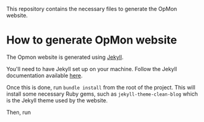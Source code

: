 This repository contains the necessary files to generate the OpMon website.

# How to generate OpMon website

The Opmon website is generated using [Jekyll](https://jekyllrb.com/).

You'll need to have Jekyll set up on your machine. Follow the Jekyll
documentation available [here](https://jekyllrb.com/docs/).

Once this is done, run `bundle install` from the root of the project. This will
install some necessary Ruby gems, such as `jekyll-theme-clean-blog` which is
the Jekyll theme used by the website.

Then, run